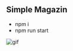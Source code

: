 ## Simple Magazin


- npm i
- npm run start


![gif](https://media.giphy.com/media/Ws6T5PN7wHv3cY8xy8/giphy.gif)
